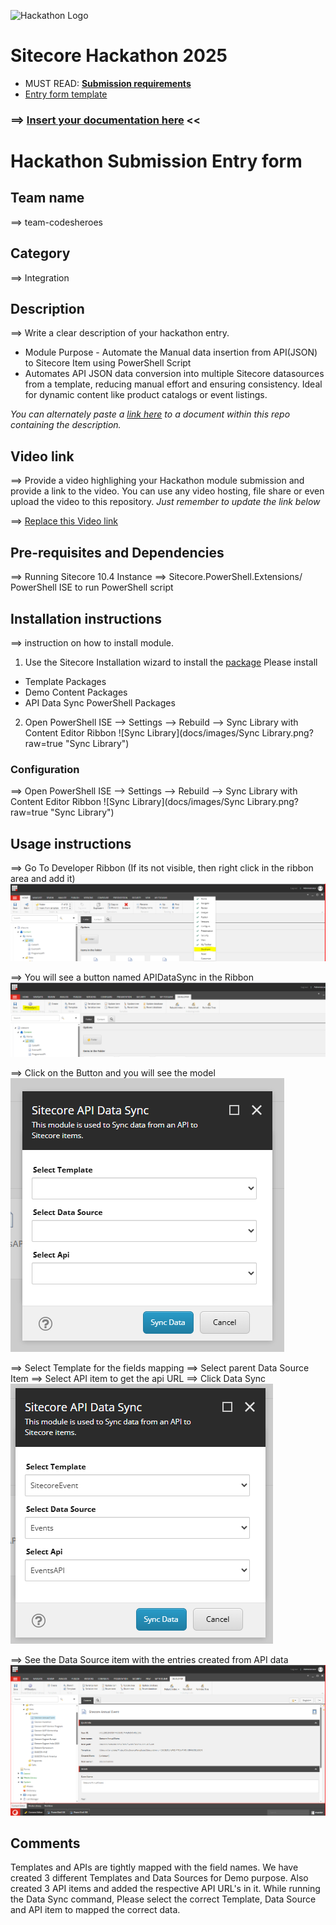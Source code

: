![Hackathon Logo](docs/images/hackathon.png?raw=true "Hackathon Logo")
# Sitecore Hackathon 2025

- MUST READ: **[Submission requirements](SUBMISSION_REQUIREMENTS.md)**
- [Entry form template](ENTRYFORM.md)
  
### ⟹ [Insert your documentation here](ENTRYFORM.md) <<

# Hackathon Submission Entry form

## Team name
⟹ team-codesheroes

## Category
⟹ Integration

## Description
⟹ Write a clear description of your hackathon entry.  

  - Module Purpose - Automate the Manual data insertion from API(JSON) to Sitecore Item using PowerShell Script
  - Automates API JSON data conversion into multiple Sitecore datasources from a template, reducing manual effort and ensuring consistency. Ideal for dynamic content like product catalogs or event listings.

_You can alternately paste a [link here](#docs) to a document within this repo containing the description._

## Video link
⟹ Provide a video highlighing your Hackathon module submission and provide a link to the video. You can use any video hosting, file share or even upload the video to this repository. _Just remember to update the link below_

⟹ [Replace this Video link](#video-link)

## Pre-requisites and Dependencies

⟹ Running Sitecore 10.4 Instance
⟹ Sitecore.PowerShell.Extensions/ PowerShell ISE to run PowerShell script

## Installation instructions
⟹ instruction on how to install module.  

1. Use the Sitecore Installation wizard to install the [package](#https://github.com/Sitecore-Hackathon/2025-CodeSheroes/tree/main/Sitecore%20Packages)
Please install
- Template Packages
- Demo Content Packages
- API Data Sync PowerShell Packages
2. Open PowerShell ISE --> Settings --> Rebuild --> Sync Library with Content Editor Ribbon
![Sync Library](docs/images/Sync Library.png?raw=true "Sync Library")

### Configuration
⟹ Open PowerShell ISE --> Settings --> Rebuild --> Sync Library with Content Editor Ribbon
![Sync Library](docs/images/Sync Library.png?raw=true "Sync Library")

## Usage instructions
⟹ Go To Developer Ribbon
(If its not visible, then right click in the ribbon area and add it)
![DeveloperRibbon](docs/images/DeveloperRibbon.png?raw=true "DeveloperRibbon")

⟹ You will see a button named APIDataSync in the Ribbon
![APIDataSync_Button](docs/images/APIDataSync_Button.png?raw=true "APIDataSync_Button")

⟹ Click on the Button and you will see the model
![APIDataSync_Model](docs/images/APIDataSync_Model.png?raw=true "APIDataSync_Model")

⟹ Select Template for the fields mapping
⟹ Select parent Data Source Item
⟹ Select API item to get the api URL
⟹ Click Data Sync 
![APIDataSync_Model_OK](docs/images/APIDataSync_Model_OK.png?raw=true "APIDataSync_Model_OK")

⟹ See the Data Source item with the entries created from API data
![DataSourceItem](docs/images/DataSourceItem.png?raw=true "DataSourceItem")


## Comments
Templates and APIs are tightly mapped with the field names. We have created 3 different Templates and Data Sources for Demo purpose. 
Also created 3 API items and added the respective API URL's in it.
While running the Data Sync command, Please select the correct Template, Data Source and API item to mapped the correct data.

